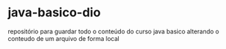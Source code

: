 # java-basico-dio
repositório para guardar todo o conteúdo do curso java basico
alterando o conteudo de um arquivo de forma local
